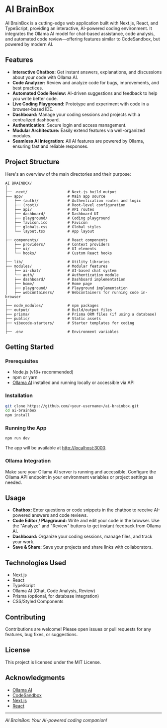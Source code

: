 # AI BrainBox

AI BrainBox is a cutting-edge web application built with Next.js, React, and TypeScript, providing an interactive, AI-powered coding environment. It integrates the Ollama AI model for chat-based assistance, code analysis, and automated code review—offering features similar to CodeSandbox, but powered by modern AI.

## Features

- **Interactive Chatbox:** Get instant answers, explanations, and discussions about your code with Ollama AI.
- **Code Analyzer:** Review and analyze code for bugs, improvements, and best practices.
- **Automated Code Review:** AI-driven suggestions and feedback to help you write better code.
- **Live Coding Playground:** Prototype and experiment with code in a browser-based IDE.
- **Dashboard:** Manage your coding sessions and projects with a centralized dashboard.
- **Authentication:** Secure login and access management.
- **Modular Architecture:** Easily extend features via well-organized modules.
- **Seamless AI Integration:** All AI features are powered by Ollama, ensuring fast and reliable responses.

## Project Structure

Here's an overview of the main directories and their purpose:

```
AI BRAINBOX/
│
├── .next/                  # Next.js build output
├── app/                    # Main app source
│   ├── (auth)/             # Authentication routes and logic
│   ├── (root)/             # Root-level configuration
│   ├── api/                # API routes
│   ├── dashboard/          # Dashboard UI
│   ├── playground/         # Coding playground
│   ├── favicon.ico         # Favicon
│   ├── globals.css         # Global styles
│   └── layout.tsx          # App layout
│
├── components/             # React components
│   ├── providers/          # Context providers
│   ├── ui/                 # UI elements
│   └── hooks/              # Custom React hooks
│
├── lib/                    # Utility libraries
├── modules/                # Modular features
│   ├── ai-chat/            # AI-based chat system
│   └── auth/               # Authentication module
│   ├── dashboard/          # Dashboard implementation
│   ├── home/               # Home page
│   ├── playground/         # Playground implementation
│   ├── webcontainers/      # Webcontainers for running code in-browser
│
├── node_modules/           # npm packages
├── output/                 # Build/output files
├── prisma/                 # Prisma ORM files (if using a database)
├── public/                 # Static assets
├── vibecode-starters/      # Starter templates for coding
│
├── .env                    # Environment variables
```

## Getting Started

### Prerequisites

- Node.js (v18+ recommended)
- npm or yarn
- [Ollama AI](https://ollama.com/) installed and running locally or accessible via API

### Installation

```bash
git clone https://github.com/<your-username>/ai-brainbox.git
cd ai-brainbox
npm install
```

### Running the App

```bash
npm run dev
```

The app will be available at [http://localhost:3000](http://localhost:3000).

### Ollama Integration

Make sure your Ollama AI server is running and accessible. Configure the Ollama API endpoint in your environment variables or project settings as needed.

## Usage

- **Chatbox:** Enter questions or code snippets in the chatbox to receive AI-powered answers and code reviews.
- **Code Editor / Playground:** Write and edit your code in the browser. Use the "Analyze" and "Review" buttons to get instant feedback from Ollama AI.
- **Dashboard:** Organize your coding sessions, manage files, and track your work.
- **Save & Share:** Save your projects and share links with collaborators.

## Technologies Used

- Next.js
- React
- TypeScript
- Ollama AI (Chat, Code Analysis, Review)
- Prisma (optional, for database integration)
- CSS/Styled Components

## Contributing

Contributions are welcome! Please open issues or pull requests for any features, bug fixes, or suggestions.

## License

This project is licensed under the MIT License.

## Acknowledgments

- [Ollama AI](https://ollama.com/)
- [CodeSandbox](https://codesandbox.io/)
- [Next.js](https://nextjs.org/)
- [React](https://react.dev/)

---

*AI BrainBox: Your AI-powered coding companion!*

